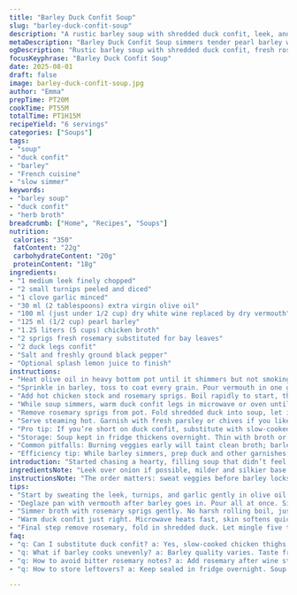 ```yaml
---
title: "Barley Duck Confit Soup"
slug: "barley-duck-confit-soup"
description: "A rustic barley soup with shredded duck confit, leek, and diced turnips simmered slowly in a savory herb broth. Wine and rosemary replace classic white wine and bay leaves, offering earthier depth. Creamy texture from pearl barley soft but still retaining bite. Richness balanced by slight acidity and fresh green notes."
metaDescription: "Barley Duck Confit Soup simmers tender pearl barley with shredded duck, rosemary, and turnips in rich broth. Earthy, savory layers build slowly in every spoonful."
ogDescription: "Rustic barley soup with shredded duck confit, fresh rosemary, vermouth, and turnips. Slow simmered, layered flavors and textures in each comforting bowl."
focusKeyphrase: "Barley Duck Confit Soup"
date: 2025-08-01
draft: false
image: barley-duck-confit-soup.jpg
author: "Emma"
prepTime: PT20M
cookTime: PT55M
totalTime: PT1H15M
recipeYield: "6 servings"
categories: ["Soups"]
tags:
- "soup"
- "duck confit"
- "barley"
- "French cuisine"
- "slow simmer"
keywords:
- "barley soup"
- "duck confit"
- "herb broth"
breadcrumb: ["Home", "Recipes", "Soups"]
nutrition: 
 calories: "350"
 fatContent: "22g"
 carbohydrateContent: "20g"
 proteinContent: "18g"
ingredients:
- "1 medium leek finely chopped"
- "2 small turnips peeled and diced"
- "1 clove garlic minced"
- "30 ml (2 tablespoons) extra virgin olive oil"
- "100 ml (just under 1/2 cup) dry white wine replaced by dry vermouth"
- "125 ml (1/2 cup) pearl barley"
- "1.25 liters (5 cups) chicken broth"
- "2 sprigs fresh rosemary substituted for bay leaves"
- "2 duck legs confit"
- "Salt and freshly ground black pepper"
- "Optional splash lemon juice to finish"
instructions:
- "Heat olive oil in heavy bottom pot until it shimmers but not smoking. Toss in leek, turnips, and garlic. Stir often. The smell should start to sweeten — avoid browning here; soften only, about 7-10 minutes."
- "Sprinkle in barley, toss to coat every grain. Pour vermouth in one go. Listen for sizzle. Stir for 1-2 minutes so alcohol evaporates. This step wakes up the grains, coats them, brings flavor to life."
- "Add hot chicken stock and rosemary sprigs. Boil rapidly to start, then reduce to gentle simmer before covering partially. No rolling boil hiding aromas — watch for tiny bubble trails. Let it cook softly 40-45 minutes. Barley should be tender but chewy, turnips yielding but not mush. Stir once or twice to prevent sticking or uneven cooking."
- "While soup simmers, warm duck confit legs in microwave or oven until skin soft and meat tender, about 3-4 minutes in microwave at full power or 10 minutes at 180C. Remove bones carefully. Shred flesh finely with fork or fingers—it should be silky, not stringy."
- "Remove rosemary sprigs from pot. Fold shredded duck into soup, let it mingle and warm 5-7 minutes more so flavors knit together but duck doesn’t dry out. Salt and pepper taste check; adjust if needed. A squeeze lemon juice can brighten all this fat and richness."
- "Serve steaming hot. Garnish with fresh parsley or chives if you like, or rustic sautéed mushroom toasts on side. The texture contrast—a chewy barley, soft duck, gentle veggies—makes this bowl comforting but layered."
- "Pro tip: If you’re short on duck confit, substitute with slow-cooked chicken thighs shredded the same way. Vermouth brings herbaceous notes missing in white wine. Rosemary instead bay leaves concenters piney aroma better fitting heartier root vegetables."
- "Storage: Soup kept in fridge thickens overnight. Thin with broth or water and reheat gently. Duck meat can dry out if overheated — low temp reheating necessary. Leftover barley can turn gluey if overcooked or stirred too much mid-simmer. Ripeness of barley changes cook time, so taste from 35 minutes on."
- "Common pitfalls: Burning veggies early will taint clean broth; barley undercooked feels starch-heavy; overcooked duck falls apart and loses silk."
- "Efficiency tip: While barley simmers, prep duck and other garnishes to save time. No need for constant stirring but don’t ignore completely."
introduction: "Started chasing a hearty, filling soup that didn’t feel like a dull old grain stew. Found out barley loves rich, unctuous meat like duck confit — game changer. Turns out subtle swaps like rosemary for bay leaves and vermouth for white wine sharpen flavors into another gear. Texture key here—vegetables diced so they fade into background but keep some bite, barley not too sludgy, duck pulled tender yet intact. Aromas of olive oil and garlic sweating slowly sing from the pot all the way through cooking. Slow simmer builds those layers; you hear tiny boil bubbles tease the surface, smell sweet earthiness, the faint pine from rosemary. Duck confit reheated just enough but not falling apart makes each spoonful luxurious. Tried mushrooms on toast alongside — wow. This dish kinda wrecks simple soup expectations, when done right."
ingredientsNote: "Leek over onion if possible, milder and silkier base. Turnips replace carrots for earthier bite and slightly peppery note, balances rich duck fat. Garlic kept low to avoid dominating, just a subtle backdrop. Vermouth chosen over white wine to bring herbal brightness without acidic punch; you can use dry sherry as backup. Rosemary sprigs added after wine so aroma infuses without becoming woody or bitter — bay leaves are good but rosemary brings piney depth that lifts the root veg well. Duck confit the main richness pillar — if unavailable use slow-cooked chicken thighs but results differ in fat and flavor. Olive oil first to sweat veggies for complexity; don’t rush or brown. Use good quality chicken broth, homemade or low sodium, to control salt carefully. Splash lemon juice at end optional but cuts richness and adds brightness, especially if soup tastes flat after duck added."
instructionsNote: "The order matters: sweat veggies before barley locks in sweetness and mellows harsh edges. Don’t skip the vermouth step — it deglazes pan, infuses grain. Simmer gently — vigorous boiling breaks barley down to mush and makes broth cloudy. Cover pot somewhat loosely — moisture escapes but heat stays consistent, plus watching bubbles gives clues. Reheating duck confit just right key, microwave is quickest but oven allows gentler warming, preserving texture. Removing rosemary before adding meat avoids woody bits and bitterness. Final 5-7 minutes post meat addition allow flavors to meld without drying duck out. Salt at very end helps taste balance after adding confit fat and broth. Squeeze lemon last — acidic note wakes up flavors in heavy soup. If reheating leftovers, add bit broth to loosen and warm gently on stove, not microwave strong blast or duck gets grainy. Stir sparingly mid cooking; barley releases starch if agitated too much. Mushrooms on toast for accompaniment: earthy, satisfying contrast with velvety soup. Don't fuss too much, trust what pot tells you: smell, bubbles, texture — not just clock."
tips:
- "Start by sweating the leek, turnips, and garlic gently in olive oil. Avoid any browning here — smells sweetening means ready. Seven to ten minutes is enough; soften not fry. Patience here locks flavor deep later."
- "Deglaze pan with vermouth after barley goes in. Pour all at once. Sizzle should bite in—worth the smell and noise. Stir one to two minutes to burn off alcohol. This wakes grains, coats barley, opens aroma pop. Don’t skip this step or aroma falls flat."
- "Simmer broth with rosemary sprigs gently. No harsh rolling boil, just tiny bubbles teasing surface. Barley will cook 40-45 minutes, tender but toothsome. Turnips stay intact but soft enough. Stir once or twice tops. Over stirring makes barley gluey or starch-heavy."
- "Warm duck confit just right. Microwave heats fast, skin softens quick but careful on timing. Oven is slower gentler 10 minutes at 180C. Remove bones fully before shredding. Flesh pulled finely, silky texture not stringy. It melts into soup best this way."
- "Final step remove rosemary, fold in shredded duck. Let mingle five to seven minutes to knit flavors. Salt and pepper at end—adjust cautiously. Optional lemon juice splash wakes richness but can flatten if added too early. Timing here shifts all balance."
faq:
- "q: Can I substitute duck confit? a: Yes, slow-cooked chicken thighs shredded work well. Fattier profiles differ. Duck richer, deeper flavor. Chicken lighter but similar texture. Adjust seasoning accordingly after tasting."
- "q: What if barley cooks unevenly? a: Barley quality varies. Taste from 35 minutes on. Over stirring releases too much starch, causes gluey broth. Stir minimally, no more than twice. If undercooked, simmer longer adding broth as needed."
- "q: How to avoid bitter rosemary notes? a: Add rosemary after wine step, not earlier. Let it infuse gently but don’t boil hard. Remove sprigs before meat addition. Woody bits cause bitterness. Bay leaves milder but less pine aroma."
- "q: How to store leftovers? a: Keep sealed in fridge overnight. Soup thickens; loosen with broth or water when reheating. Duck dries out fast if microwaved aggressively. Warm gently on stovetop or oven. Barley can go gluey if overcooked or stirred mid reheating."

---
```


